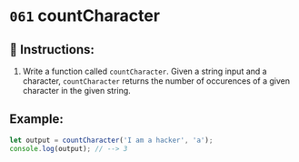 # `061` countCharacter

## 📝 Instructions:

1. Write a function called `countCharacter`. Given a string input and a character, `countCharacter` returns the number of occurences of a given character in the given string.

## Example:

```Javascript
let output = countCharacter('I am a hacker', 'a');
console.log(output); // --> 3
```